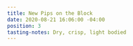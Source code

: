 ```yaml
---
title: New Pips on the Block
date: 2020-08-21 16:06:00 -04:00
position: 3
tasting-notes: Dry, crisp, light bodied
---
```


